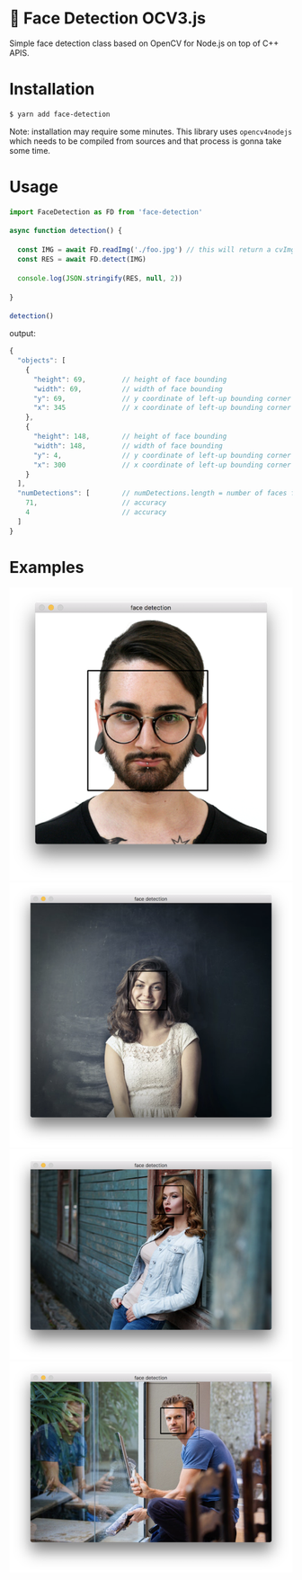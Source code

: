 # 👤 Face Detection OCV3.js

Simple face detection class based on OpenCV for Node.js on top of C++ APIS.

# Installation

```sh
$ yarn add face-detection
```

Note: installation may require some minutes. This library uses `opencv4nodejs` which needs to be compiled from sources and that process is gonna take some time.

# Usage

```js
import FaceDetection as FD from 'face-detection'

async function detection() {

  const IMG = await FD.readImg('./foo.jpg') // this will return a cvImgObject
  const RES = await FD.detect(IMG)

  console.log(JSON.stringify(RES, null, 2))

}

detection()

```

output: 

```js
{
  "objects": [
    {
      "height": 69,         // height of face bounding
      "width": 69,          // width of face bounding
      "y": 69,              // y coordinate of left-up bounding corner
      "x": 345              // x coordinate of left-up bounding corner
    },
    {
      "height": 148,        // height of face bounding
      "width": 148,         // width of face bounding
      "y": 4,               // y coordinate of left-up bounding corner
      "x": 300              // x coordinate of left-up bounding corner
    }
  ],
  "numDetections": [        // numDetections.length = number of faces found
    71,                     // accuracy
    4                       // accuracy
  ]
}
```

# Examples

![example1](/examples/01.png)
![example2](/examples/02.png)
![example3](/examples/03.png)
![example4](/examples/04.png)
